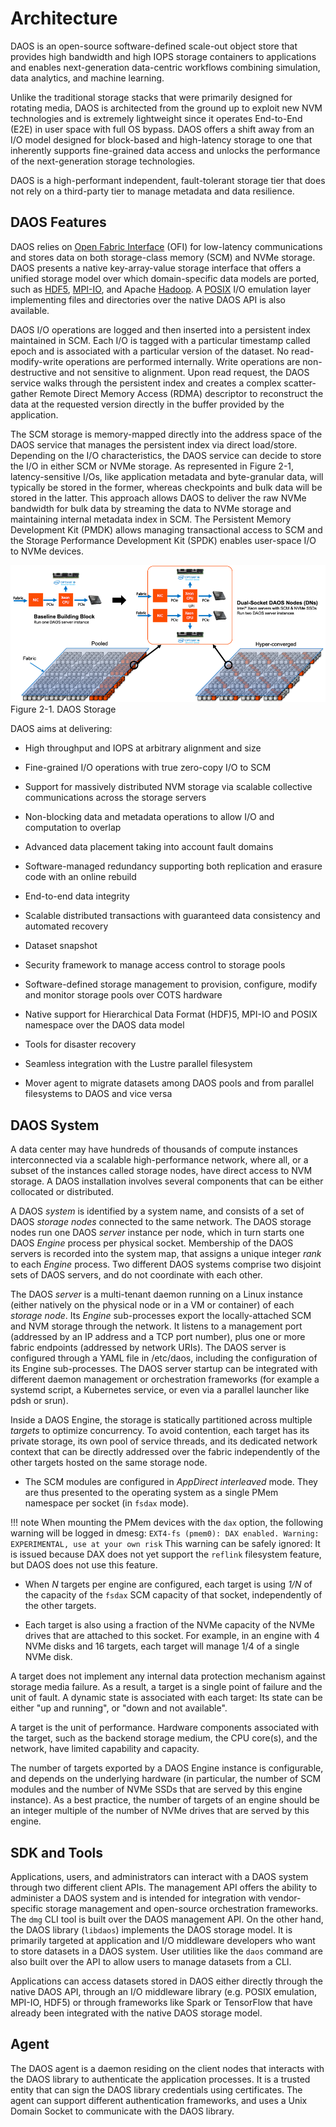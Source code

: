 # Architecture

DAOS is an open-source software-defined scale-out object store that provides
high bandwidth and high IOPS storage containers to applications and enables
next-generation data-centric workflows combining simulation, data analytics,
and machine learning.

Unlike the traditional storage stacks that were primarily designed for
rotating media, DAOS is architected from the ground up to exploit new
NVM technologies and is extremely lightweight since it operates
End-to-End (E2E) in user space with full OS bypass. DAOS offers a shift
away from an I/O model designed for block-based and high-latency storage
to one that inherently supports fine-grained data access and unlocks the
performance of the next-generation storage technologies.

DAOS is a high-performant independent, fault-tolerant storage tier that
does not rely on a third-party tier to manage metadata and data resilience.

## DAOS Features

DAOS relies on [Open Fabric Interface](https://openfabrics.org/downloads/ofiwg/Industry_presentations/2015_HotI23/paper.pdf)
(OFI) for low-latency communications and stores data on
both storage-class memory (SCM) and NVMe storage. DAOS presents a native
key-array-value storage interface that offers a unified storage model
over which domain-specific data models are ported, such as
[HDF5](../../user/hdf5/), [MPI-IO](../../user/mpi-io/),
and Apache [Hadoop](../../user/spark/). A [POSIX](../../user/filesystem/)
I/O emulation layer implementing files and
directories over the native DAOS API is also available.

DAOS I/O operations are logged and then inserted into a persistent index
maintained in SCM. Each I/O is tagged with a particular timestamp called
epoch and is associated with a particular version of the dataset. No
read-modify-write operations are performed internally. Write operations
are non-destructive and not sensitive to alignment. Upon read request,
the DAOS service walks through the persistent index and creates a
complex scatter-gather Remote Direct Memory Access (RDMA) descriptor to
reconstruct the data at the requested version directly in the buffer
provided by the application.

The SCM storage is memory-mapped directly into the address space of the
DAOS service that manages the persistent index via direct load/store.
Depending on the I/O characteristics, the DAOS service can decide to
store the I/O in either SCM or NVMe storage. As represented in Figure
2-1, latency-sensitive I/Os, like application metadata and byte-granular
data, will typically be stored in the former, whereas checkpoints and
bulk data will be stored in the latter. This approach allows DAOS to
deliver the raw NVMe bandwidth for bulk data by streaming the data to
NVMe storage and maintaining internal metadata index in SCM. The
Persistent Memory Development Kit (PMDK) allows managing
transactional access to SCM and the Storage Performance Development Kit
(SPDK) enables user-space I/O to NVMe devices.

![](../admin/media/image1.png)
Figure 2-1. DAOS Storage

DAOS aims at delivering:

-   High throughput and IOPS at arbitrary alignment and size

-   Fine-grained I/O operations with true zero-copy I/O to SCM

-   Support for massively distributed NVM storage via scalable
    collective communications across the storage servers

-   Non-blocking data and metadata operations to allow I/O and
    computation to overlap

-   Advanced data placement taking into account fault domains

-   Software-managed redundancy supporting both replication and erasure
    code with an online rebuild

-   End-to-end data integrity

-   Scalable distributed transactions with guaranteed data consistency
    and automated recovery

-   Dataset snapshot

-   Security framework to manage access control to storage pools

-   Software-defined storage management to provision, configure, modify
    and monitor storage pools over COTS hardware

-   Native support for Hierarchical Data Format (HDF)5, MPI-IO and POSIX
    namespace over the DAOS data model

-   Tools for disaster recovery

-   Seamless integration with the Lustre parallel filesystem

-   Mover agent to migrate datasets among DAOS pools and from parallel
    filesystems to DAOS and vice versa

## DAOS System

A data center may have hundreds of thousands of compute instances
interconnected via a scalable high-performance network, where all, or a
subset of the instances called storage nodes, have direct access to NVM
storage. A DAOS installation involves several components that can be
either collocated or distributed.

A DAOS *system* is identified by a system name, and consists of a set of
DAOS *storage nodes* connected to the same network. The DAOS storage nodes
run one DAOS *server* instance per node, which in turn starts one
DAOS *Engine* process per physical socket. Membership of the DAOS
servers is recorded into the system map, that assigns a unique integer
*rank* to each *Engine* process. Two different DAOS systems comprise
two disjoint sets of DAOS servers, and do not coordinate with each other.

The DAOS *server* is a multi-tenant daemon running on a Linux instance
(either natively on the physical node or in a VM or container) of each
*storage node*. Its *Engine* sub-processes export the locally-attached
SCM and NVM storage through the network. It listens to a management port
(addressed by an IP address and a TCP port number), plus one or more fabric
endpoints (addressed by network URIs).
The DAOS server is configured through a YAML file in /etc/daos,
including the configuration of its Engine sub-processes.
The DAOS server startup can be integrated with different daemon management or
orchestration frameworks (for example a systemd script, a Kubernetes service,
or even via a parallel launcher like pdsh or srun).

Inside a DAOS Engine, the storage is statically partitioned across
multiple *targets* to optimize concurrency. To avoid contention, each
target has its private storage, its own pool of service threads, and its
dedicated network context that can be directly addressed over the fabric
independently of the other targets hosted on the same storage node.

* The SCM modules are configured in *AppDirect interleaved* mode.
  They are thus presented to the operating system as a single PMem
  namespace per socket (in `fsdax` mode).

!!! note
    When mounting the PMem devices with the `dax` option,
    the following warning will be logged in dmesg:
    `EXT4-fs (pmem0): DAX enabled. Warning: EXPERIMENTAL, use at your own risk`
    This warning can be safely ignored: It is issued because
    DAX does not yet support the `reflink` filesystem feature,
    but DAOS does not use this feature.

* When *N* targets per engine are configured,
  each target is using *1/N* of the capacity of the `fsdax` SCM capacity
  of that socket, independently of the other targets.

* Each target is also using a fraction of the NVMe capacity of the NVMe
  drives that are attached to this socket. For example, in an engine
  with 4 NVMe disks and 16 targets, each target will manage 1/4 of
  a single NVMe disk.

A target does not implement any internal data protection mechanism
against storage media failure. As a result, a target is a single point
of failure and the unit of fault.
A dynamic state is associated with each target: Its state can be either
"up and running", or "down and not available".

A target is the unit of performance. Hardware components associated with
the target, such as the backend storage medium, the CPU core(s), and the
network, have limited capability and capacity.

The number of targets exported by a DAOS Engine instance is
configurable, and depends on the underlying hardware (in particular,
the number of SCM modules and the number of NVMe SSDs that are served
by this engine instance). As a best practice, the number of targets
of an engine should be an integer multiple of the number of NVMe drives
that are served by this engine.

## SDK and Tools

Applications, users, and administrators can interact with a DAOS system
through two different client APIs. The management API offers the ability
to administer a DAOS system and is intended for integration with
vendor-specific storage management and open-source
orchestration frameworks. The `dmg` CLI tool is built over the DAOS management
API. On the other hand, the DAOS library (`libdaos`) implements the
DAOS storage model. It is primarily targeted at application and I/O
middleware developers who want to store datasets in a DAOS system. User
utilities like the `daos` command are also built over the API to allow
users to manage datasets from a CLI.

Applications can access datasets stored in DAOS either directly through
the native DAOS API, through an I/O middleware library (e.g. POSIX
emulation, MPI-IO, HDF5) or through frameworks like Spark or TensorFlow
that have already been integrated with the native DAOS storage model.

## Agent

The DAOS agent is a daemon residing on the client nodes that interacts
with the DAOS library to authenticate the application processes. It is a
trusted entity that can sign the DAOS library credentials using
certificates. The agent can support different authentication frameworks,
and uses a Unix Domain Socket to communicate with the DAOS library.
